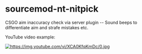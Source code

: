 # sourcemod-nt-nitpick
CSGO aim inaccuracy check via server plugin -- Sound beeps to differentiate aim and strafe mistakes etc.

YouTube video example:

<a href="https://www.youtube.com/watch?v=XCA0KfqKmDc" target="_blank"><img src="https://img.youtube.com/vi/XCA0KfqKmDc/0.jpg" alt="https://img.youtube.com/vi/XCA0KfqKmDc/0.jpg" /></a>
